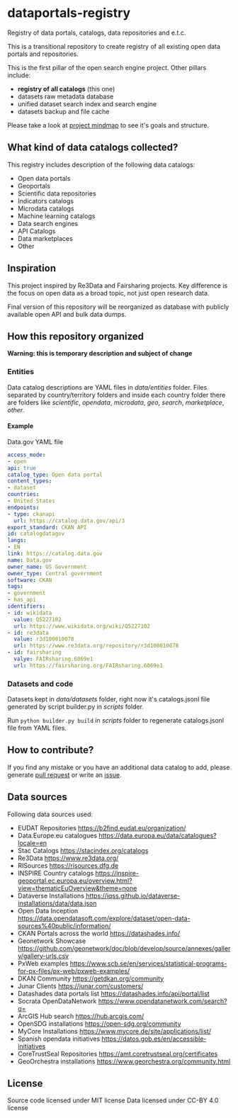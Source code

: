# dataportals-registry
Registry of data portals, catalogs, data repositories and e.t.c.


This is a transitional repository to create registry of all existing open data portals and repositories.

This is the first pillar of the open search engine project. Other pillars include:
* **registry of all catalogs** (this one)
* datasets raw metadata database
* unified dataset search index and search engine
* datasets backup and file cache

Please take a look at [project mindmap](/assets/commondataindex.png) to see it's goals and structure.

## What kind of data catalogs collected?

This registry includes description of the following data catalogs:
* Open data portals
* Geoportals
* Scientific data repositories
* Indicators catalogs
* Microdata catalogs
* Machine learning catalogs
* Data search engines
* API Catalogs
* Data marketplaces
* Other 



## Inspiration

This project inspired by Re3Data and Fairsharing projects. Key difference is the focus on open data as a broad topic, not just open research data.

Final version of this repository will be reorganized as database with publicly available open API and bulk data dumps.

## How this repository organized

**Warning: this is temporary description and subject of change**


### Entities
Data catalog descriptions are YAML files in *data/entities* folder. Files separated by country/territory folders and inside each country folder there are folders like *scientific*, *opendata*, *microdata*, *geo*, *search*, *marketplace*, *other*.

#### Example

Data.gov YAML file

```yaml
access_mode:
- open
api: true
catalog_type: Open data portal
content_types:
- dataset
countries:
- United States
endpoints:
- type: ckanapi
  url: https://catalog.data.gov/api/3
export_standard: CKAN API
id: catalogdatagov
langs:
- EN
link: https://catalog.data.gov
name: Data.gov
owner_name: US Government
owner_type: Central government
software: CKAN
tags:
- government
- has_api
identifiers:
- id: wikidata
  value: Q5227102
  url: https://www.wikidata.org/wiki/Q5227102
- id: re3data
  value: r3d100010078
  url: https://www.re3data.org/repository/r3d100010078
- id: fairsharing
  valye: FAIRsharing.6069e1 
  url: https://fairsharing.org/FAIRsharing.6069e1
```

### Datasets and code

Datasets kept in *data/datasets* folder, right now it's catalogs.jsonl file generated by script builder.py in *scripts* folder. 

Run ```python builder.py build``` in *scripts* folder to regenerate catalogs.jsonl file from YAML files.


## How to contribute?

If you find any mistake or you have an additional data catalog to add, please generate [pull request](https://github.com/commondataio/dataportals-registry/pulls) or write an [issue](https://github.com/commondataio/dataportals-registry/issues).


## Data sources

Following data sources used:

* EUDAT Repositories	https://b2find.eudat.eu/organization/
* Data.Europe.eu catalogues	https://data.europa.eu/data/catalogues?locale=en
* Stac Catalogs	https://stacindex.org/catalogs
* Re3Data	https://www.re3data.org/
* RISources	https://risources.dfg.de
* INSPIRE Country catalogs	https://inspire-geoportal.ec.europa.eu/overview.html?view=thematicEuOverview&theme=none
* Dataverse Installations	https://iqss.github.io/dataverse-installations/data/data.json
* Open Data Inception	https://data.opendatasoft.com/explore/dataset/open-data-sources%40public/information/
* CKAN Portals across the world	https://datashades.info/
* Geonetwork Showcase	https://github.com/geonetwork/doc/blob/develop/source/annexes/gallery/gallery-urls.csv
* PxWeb examples	https://www.scb.se/en/services/statistical-programs-for-px-files/px-web/pxweb-examples/
* DKAN Community	https://getdkan.org/community
* Junar Clients	https://junar.com/customers/
* Datashades data portals list	https://datashades.info/api/portal/list
* Socrata OpenDataNetwork	https://www.opendatanetwork.com/search?q=
* ArcGIS Hub search	https://hub.arcgis.com/
* OpenSDG installations	https://open-sdg.org/community
* MyCore Installations	https://www.mycore.de/site/applications/list/
* Spanish opendata initiatives https://datos.gob.es/en/accessible-initiatives
* CoreTrustSeal Repositories https://amt.coretrustseal.org/certificates
* GeoOrchestra installations https://www.georchestra.org/community.html


## License

Source code licensed under MIT license
Data licensed under CC-BY 4.0 license